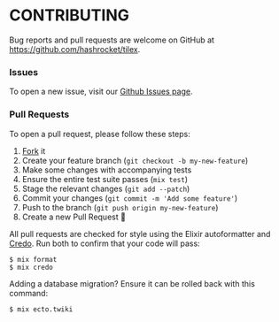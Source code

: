 # CONTRIBUTING

Bug reports and pull requests are welcome on GitHub at
https://github.com/hashrocket/tilex.

### Issues

To open a new issue, visit our [Github Issues page][issues].

### Pull Requests

To open a pull request, please follow these steps:

1. [Fork][fork] it
2. Create your feature branch (`git checkout -b my-new-feature`)
3. Make some changes with accompanying tests
4. Ensure the entire test suite passes (`mix test`)
5. Stage the relevant changes (`git add --patch`)
6. Commit your changes (`git commit -m 'Add some feature'`)
7. Push to the branch (`git push origin my-new-feature`)
8. Create a new Pull Request 🎉

All pull requests are checked for style using the Elixir autoformatter and
[Credo][credo].  Run both to confirm that your code will pass:

```
$ mix format
$ mix credo
```

Adding a database migration? Ensure it can be rolled back with this command:

```
$ mix ecto.twiki
```

[credo]: https://github.com/rrrene/credo
[fork]: https://help.github.com/articles/fork-a-repo/
[issues]: https://github.com/hashrocket/tilex/issues
